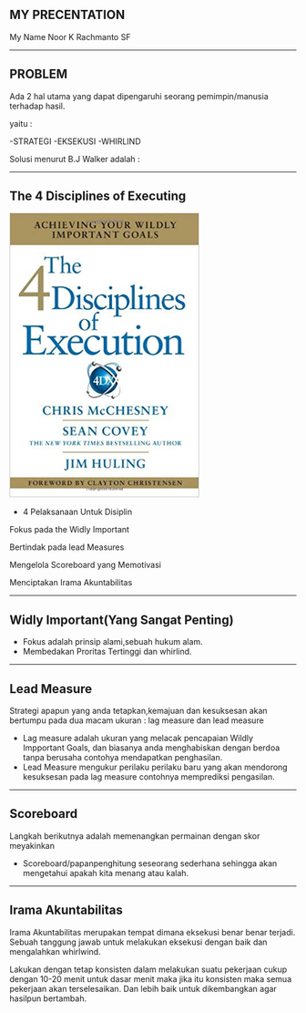  ## MY PRECENTATION
 
 My Name Noor K Rachmanto SF
 
---
  ## PROBLEM
 
  Ada 2 hal utama yang dapat dipengaruhi seorang pemimpin/manusia terhadap hasil.
  
  yaitu :
  
  -STRATEGI
  -EKSEKUSI
  -WHIRLIND
  
  Solusi menurut B.J Walker adalah :
  
---
  
 ## The 4 Disciplines of Executing
 
 ![flux explaned](https://raw.githubusercontent.com/noorkemal/Presentasi/master/51IKxy8mRzL._SX331_BO1%2C204%2C203%2C200_.jpg)
 
 - 4 Pelaksanaan Untuk Disiplin
 
 Fokus pada the Widly Important
 
 Bertindak pada lead Measures
 
 Mengelola Scoreboard yang Memotivasi
 
 Menciptakan Irama Akuntabilitas
 
---
 
 ## Widly Important(Yang Sangat Penting)
 
 - Fokus adalah prinsip alami,sebuah hukum alam.
 - Membedakan Proritas Tertinggi dan whirlind.
 
---
 
 ## Lead Measure
 
 Strategi apapun yang anda tetapkan,kemajuan dan kesuksesan akan bertumpu pada
 dua macam ukuran : lag measure dan lead measure
 
 - Lag measure adalah ukuran yang melacak pencapaian Wildly Impportant Goals,
   dan biasanya anda menghabiskan dengan berdoa tanpa berusaha
   contohya mendapatkan penghasilan.
 - Lead Measure mengukur perilaku perilaku baru yang akan mendorong kesuksesan pada lag measure
   contohnya memprediksi pengasilan.
   
---
 
 ## Scoreboard
 
 Langkah berikutnya adalah memenangkan permainan dengan skor meyakinkan
 
 - Scoreboard/papanpenghitung seseorang sederhana sehingga akan mengetahui apakah 
   kita menang atau kalah.
   
---
 
 ## Irama Akuntabilitas
 
 Irama Akuntabilitas merupakan tempat dimana eksekusi benar benar terjadi. Sebuah tanggung jawab
 untuk melakukan eksekusi dengan baik dan mengalahkan whirlwind.
 
 Lakukan dengan tetap konsisten dalam melakukan suatu pekerjaan
 cukup dengan 10-20 menit untuk dasar menit maka jika itu konsisten maka semua pekerjaan akan terselesaikan.
 Dan lebih baik untuk dikembangkan agar hasilpun bertambah.
 
